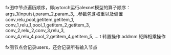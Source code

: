 fx图中节点遍历顺序，即pytorch运行alexnet模型的算子顺序：
args_1(inputs),param_2,param_3,...参数包含权重以及偏置  
conv,relu,pool,getitem,getitem_1,  
conv_1,relu_1,pool_1,getitem_2,getitem_3,  
conv_2,relu_2,conv_3,relu_3,   
conv_4,relu_4,pool_2,getitem_4,getitem_5, ... 
t 转置操作
addmm 矩阵相乘操作 

fx图节点会记录users，还会记录所有输入节点
